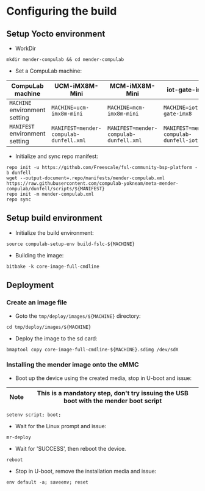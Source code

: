 # Configuring the build

## Setup Yocto environment

* WorkDir
```
mkdir mender-compulab && cd mender-compulab
```
* Set a CompuLab machine:

CompuLab machine | UCM-iMX8M-Mini | MCM-iMX8M-Mini | iot-gate-imx8 |
--- | --- | --- | --- |
`MACHINE` environment setting| `MACHINE=ucm-imx8m-mini` |`MACHINE=mcm-imx8m-mini` |`MACHINE=iot-gate-imx8` |
`MANIFEST` environment setting| `MANIFEST=mender-compulab-dunfell.xml` |`MANIFEST=mender-compulab-dunfell.xml` |`MANIFEST=mender-compulab-dunfell-iot.xml` |

* Initialize and sync repo manifest:
```
repo init -u https://github.com/Freescale/fsl-community-bsp-platform -b dunfell
wget --output-document=.repo/manifests/mender-compulab.xml https://raw.githubusercontent.com/compulab-yokneam/meta-mender-compulab/dunfell/scripts/${MANIFEST}
repo init -m mender-compulab.xml
repo sync
```

## Setup build environment

* Initialize the build environment:
```
source compulab-setup-env build-fslc-${MACHINE}
```
* Building the image:
```
bitbake -k core-image-full-cmdline
```

## Deployment
### Create an image file
* Goto the `tmp/deploy/images/${MACHINE}` directory:
```
cd tmp/deploy/images/${MACHINE}
```

* Deploy the image to the sd card:
```
bmaptool copy core-image-full-cmdline-${MACHINE}.sdimg /dev/sdX
```

### Installing the mender image onto the eMMC
* Boot up the device using the created media, stop in U-boot and issue:


Note| This is a mandatory step, don't try issuing the USB boot with the mender boot script
--- | --- 

```
setenv script; boot;
```
* Wait for the Linux prompt and issue:
```
mr-deploy
```
* Wait for 'SUCCESS', then reboot the device.
```
reboot
```
* Stop in U-boot, remove the installation media and issue:
```
env default -a; saveenv; reset
```
